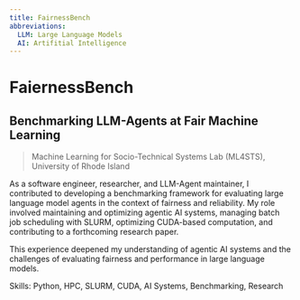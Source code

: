 ```yaml
---
title: FairnessBench
abbreviations:
  LLM: Large Language Models
  AI: Artifitial Intelligence
---
```


# FaiernessBench


## Benchmarking LLM-Agents at Fair Machine Learning

> Machine Learning for Socio-Technical Systems Lab (ML4STS), University of Rhode Island

As a software engineer, researcher, and LLM-Agent maintainer, I contributed to developing a benchmarking framework for evaluating large language model agents in the context of fairness and reliability. My role involved maintaining and optimizing agentic AI systems, managing batch job scheduling with SLURM, optimizing CUDA-based computation, and contributing to a forthcoming research paper.

This experience deepened my understanding of agentic AI systems and the challenges of evaluating fairness and performance in large language models.

Skills: Python, HPC, SLURM, CUDA, AI Systems, Benchmarking, Research
